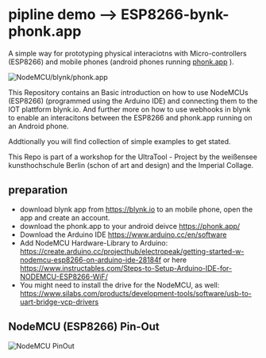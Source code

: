 
# pipline demo --> ESP8266-bynk-phonk.app
A simple way for prototyping physical interaciotns with Micro-controllers (ESP8266) and mobile phones (android phones running [phonk.app](https://phonk.app/) ). 

![NodeMCU/blynk/phonk.app](https://raw.githubusercontent.com/tomekness/pipeline_esp8266-blynk-phonkApp/master/images/allApps.jpg)


This Repository contains an Basic introduction on how to use NodeMCUs (ESP8266) (programmed using the Arduino IDE) and connecting them to the IOT plattform blynk.io. And further more on how to use webhooks in blynk to enable an interacitons between the ESP8266 and phonk.app running on an Android phone.

Addtionally you will find collection of simple examples to get stated.

This Repo is part of a workshop for the UltraTool - Project by the weißensee kunsthochschule Berlin (schon of art and design) and the Imperial Collage.


## preparation

* download blynk app from https://blynk.io to an mobile phone, open the app and create an account. 
* download the phonk.app to your android deivce https://phonk.app/
* Download the Arduino IDE https://www.arduino.cc/en/software 
* Add NodeMCU Hardware-Library to Arduino: https://create.arduino.cc/projecthub/electropeak/getting-started-w-nodemcu-esp8266-on-arduino-ide-28184f or here https://www.instructables.com/Steps-to-Setup-Arduino-IDE-for-NODEMCU-ESP8266-WiF/
* You might need to install the drive for the NodeMCU, as well: https://www.silabs.com/products/development-tools/software/usb-to-uart-bridge-vcp-drivers


## NodeMCU (ESP8266) Pin-Out

![NodeMCU PinOut](https://camo.githubusercontent.com/2c53457216c16d904b4fe200948bc59926b1bf7ff33e46aca47df24a7bb917af/68747470733a2f2f62656e6e74686f6d73656e2e66696c65732e776f726470726573732e636f6d2f323031352f31322f6e6f64656d63755f70696e6f75745f3730302d322e706e67)
